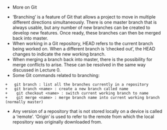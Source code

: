 * More on Git

+    ‘Branching’ is a feature of Git that allows a project to move in multiple different directions simultaneously. There is one master branch that is always usable, but any number of new branches can be created to develop new features. Once ready, these branches can then be merged back into master.
+    When working in a Git repository, HEAD refers to the current branch being worked on. When a different branch is ‘checked out’, the HEAD changes to indicate the new working branch.
+ When merging a branch back into master, there is the possibility for merge conflicts to arise. These can be resolved in the same way discussed in Lecture 0.
+    Some Git commands related to branching:

    +   git branch : list all the branches currently in a repository
    +   git branch <name> : create a new branch called name
    +    git checkout <name> : switch current working branch to name
    +    git merge <name> : merge branch name into current working branch (normally master)

+ Any version of a repository that is not stored locally on a device is called a ‘remote’. ‘Origin’ is used to refer to the remote from which the local repository was originally downloaded from.